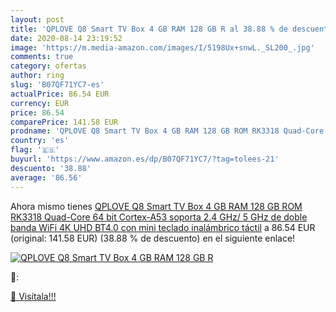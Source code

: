 ```yaml
---
layout: post
title: 'QPLOVE Q8 Smart TV Box 4 GB RAM 128 GB R al 38.88 % de descuento'
date: 2020-08-14 23:19:52
image: 'https://m.media-amazon.com/images/I/5198Ux+snwL._SL200_.jpg'
comments: true
category: ofertas
author: ring
slug: 'B07QF71YC7-es'
actualPrice: 86.54 EUR
currency: EUR
price: 86.54
comparePrice: 141.58 EUR
prodname: 'QPLOVE Q8 Smart TV Box 4 GB RAM 128 GB ROM RK3318 Quad-Core 64 bit Cortex-A53 soporta 2.4 GHz/ 5 GHz de doble banda WiFi 4K UHD BT4.0 con mini teclado inalámbrico táctil'
country: 'es'
flag: '🇪🇸'
buyurl: 'https://www.amazon.es/dp/B07QF71YC7/?tag=tolees-21'
descuento: '38.88'
average: '86.56'
---
```


Ahora mismo tienes [QPLOVE Q8 Smart TV Box 4 GB RAM 128 GB ROM RK3318 Quad-Core 64 bit Cortex-A53 soporta 2.4 GHz/ 5 GHz de doble banda WiFi 4K UHD BT4.0 con mini teclado inalámbrico táctil](https://www.amazon.es/dp/B07QF71YC7/?tag=tolees-21) a 86.54 EUR (original: 141.58 EUR) (38.88 %  de descuento) en el siguiente enlace!

[![QPLOVE Q8 Smart TV Box 4 GB RAM 128 GB R](https://m.media-amazon.com/images/I/5198Ux+snwL._SL200_.jpg)](https://www.amazon.es/dp/B07QF71YC7/?tag=tolees-21)

🔎:


[🛒 Visítala!!!](https://www.amazon.es/dp/B07QF71YC7/?tag=tolees-21)
